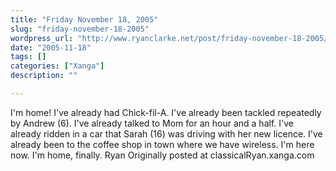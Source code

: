 ```yaml
---
title: "Friday November 18, 2005"
slug: "friday-november-18-2005"
wordpress_url: "http://www.ryanclarke.net/post/friday-november-18-2005/"
date: "2005-11-18"
tags: []
categories: ["Xanga"]
description: ""

---
```


I'm home!
 I've already had Chick-fil-A.
 I've already been tackled repeatedly by Andrew (6).
 I've already talked to Mom for an hour and a half.
 I've already ridden in a car that Sarah (16) was driving with her new licence.
 I've already been to the coffee shop in town where we have wireless. I'm here now.
 I'm home, finally.
 Ryan
Originally posted at classicalRyan.xanga.com
